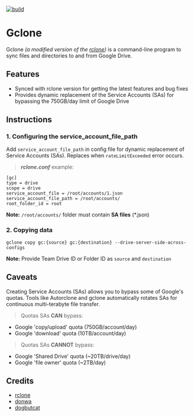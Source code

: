 [![build](https://github.com/showkubii/gclone-diynez/actions/workflows/build.yml/badge.svg)](https://github.com/showkubii/gclone-diynez/actions/workflows/build.yml)

# Gclone

Gclone *(a modified version of the [rclone](https://github.com/rclone/rclone))* is a command-line program to sync files and directories to and from Google Drive.

## Features

- Synced with rclone version for getting the latest features and bug fixes
- Provides dynamic replacement of the Service Accounts (SAs) for bypassing the 750GB/day limit of Google Drive


## Instructions

### 1. Configuring the service_account_file_path

Add `service_account_file_path` in config file for dynamic replacement of Service Accounts (SAs). Replaces when `rateLimitExceeded` error occurs.

> ***rclone.conf*** example:
```
[gc]
type = drive  
scope = drive  
service_account_file = /root/accounts/1.json  
service_account_file_path = /root/accounts/  
root_folder_id = root  
```
**Note:** `/root/accounts/` folder must contain **SA files** (*.json)
  
### 2. Copying data

```
gclone copy gc:{source} gc:{destination} --drive-server-side-across-configs
```
**Note:** Provide Team Drive ID or Folder ID as `source` and `destination`

## Caveats

Creating Service Accounts (SAs) allows you to bypass some of Google's quotas. Tools like Autorclone and gclone automatically rotates SAs for continuous multi-terabyte file transfer.

> Quotas SAs **CAN** bypass:
* Google 'copy/upload' quota (750GB/account/day)
* Google 'download' quota (10TB/account/day)

> Quotas SAs **CANNOT** bypass:
* Google 'Shared Drive' quota (~20TB/drive/day)
* Google 'file owner' quota (~2TB/day)

## Credits

- [rclone](https://github.com/rclone)
- [donwa](https://github.com/donwa)
- [dogbutcat](https://github.com/dogbutcat)

